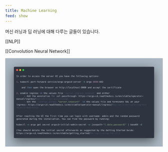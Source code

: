```yaml
---
title: Machine Learning
feed: show
---
```

머신 러닝과 딥 러닝에 대해 다루는 글들이 있습니다.

[[NLP]]

[[Convolution Neural Network]]

![](./images/nord.png)
